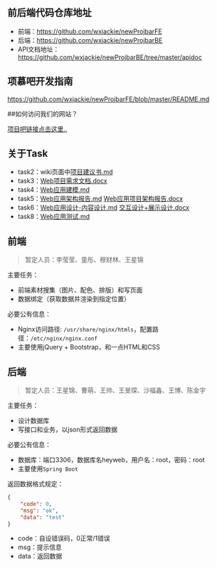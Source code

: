 ## 前后端代码仓库地址

- 前端：https://github.com/wxjackie/newProjbarFE
- 后端：https://github.com/wxjackie/newProjbarBE
- API文档地址：https://github.com/wxjackie/newProjbarBE/tree/master/apidoc

## 项慕吧开发指南



https://github.com/wxjackie/newProjbarFE/blob/master/README.md



##如何访问我们的网站？



[项目吧链接点击这里..](http://123.206.87.13/projbar)



## 关于Task

- task2：wiki页面中[项目建议书.md](https://github.com/Mu-Charlie/WebEngineeringProject/wiki/%E9%A1%B9%E7%9B%AE%E5%BB%BA%E8%AE%AE%E4%B9%A6)
- task3：[Web项目需求文档.docx](https://github.com/Mu-Charlie/WebEngineeringProject/blob/master/Web%E9%A1%B9%E7%9B%AE%E9%9C%80%E6%B1%82%E6%96%87%E6%A1%A3.docx)
- task4：[Web应用建模.md](https://github.com/Mu-Charlie/WebEngineeringProject/blob/master/Web%E5%BA%94%E7%94%A8%E5%BB%BA%E6%A8%A1.md)
- task5：[Web应用架构报告.md](https://github.com/Mu-Charlie/WebEngineeringProject/blob/master/Web%E5%BA%94%E7%94%A8%E6%9E%B6%E6%9E%84%E6%8A%A5%E5%91%8A.md) [Web应用项目架构报告.docx](https://github.com/Mu-Charlie/WebEngineeringProject/blob/master/Web%E5%BA%94%E7%94%A8%E9%A1%B9%E7%9B%AE%E6%9E%B6%E6%9E%84%E6%8A%A5%E5%91%8A.docx)
- task6：[Web应用设计-内容设计.md](https://github.com/Mu-Charlie/WebEngineeringProject/blob/master/Web%E5%BA%94%E7%94%A8%E8%AE%BE%E8%AE%A1-%E5%86%85%E5%AE%B9%E8%AE%BE%E8%AE%A1.md) [交互设计+展示设计.docx](https://github.com/Mu-Charlie/WebEngineeringProject/blob/master/%E4%BA%A4%E4%BA%92%E8%AE%BE%E8%AE%A1%2B%E5%B1%95%E7%A4%BA%E8%AE%BE%E8%AE%A1.docx)
- task8：[Web应用测试.md](https://github.com/Mu-Charlie/WebEngineeringProject/blob/master/Web%E5%BA%94%E7%94%A8%E6%B5%8B%E8%AF%95.md)

## 前端

> 暂定人员：李莹莹、童彤、穆财林、王星锦

主要任务：

- 前端素材搜集（图片、配色、排版）和写页面
- 数据绑定（获取数据并渲染到指定位置）

必要公有信息：

- Nginx访问路径: `/usr/share/nginx/htmls`，配置路径：`/etc/nginx/nginx.conf` 
- 主要使用jQuery + Bootstrap，和一点HTML和CSS

## 后端

> 暂定人员：王星锦、曹萌、王帅、王旻琛、沙福鑫、王博、陈金宇

主要任务：

- 设计数据库
- 写接口和业务，以json形式返回数据

必要公有信息：

- 数据库：端口3306，数据库名heyweb，用户名：root，密码：root
- 主要使用`Spring Boot`

返回数据格式规定：

```json
{
    "code": 0,
    "msg": "ok",
    "data": "test"
}
```

- code：自设错误码，0正常/1错误
- msg：提示信息
- data：返回数据

